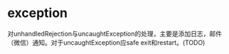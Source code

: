 # exception

对unhandledRejection与uncaughtException的处理，主要是添加日志，邮件（微信）通知。对于uncaughtException应safe exit和restart。(TODO)